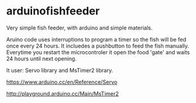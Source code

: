 # arduinofishfeeder
Very simple fish feeder, with arduino and simple materials.

Aruino code uses interruptions to program a timer so the fish will be fed once every 24 hours.
It incluedes a pushbutton to feed the fish manually.
Everytime you restart the microcontroler it open the food 'gate' and waits 24 hours until next opening.

It user: 
Servo library and MsTimer2 library.

https://www.arduino.cc/en/Reference/Servo

http://playground.arduino.cc/Main/MsTimer2
